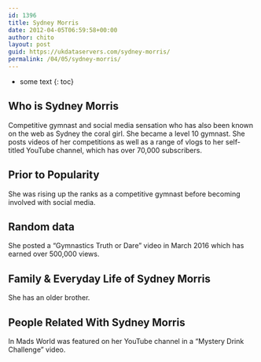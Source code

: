 ```yaml
---
id: 1396
title: Sydney Morris
date: 2012-04-05T06:59:58+00:00
author: chito
layout: post
guid: https://ukdataservers.com/sydney-morris/
permalink: /04/05/sydney-morris/
---
```


* some text
{: toc}
          
          
## Who is  Sydney Morris
                  
                  
                  
Competitive gymnast and social media sensation who has also been known on the web as Sydney the coral girl. She became a level 10 gymnast. She posts videos of her competitions as well as a range of vlogs to her self-titled YouTube channel, which has over 70,000 subscribers. 
                  
                
                
                
## Prior to Popularity 
                  
                  
                  
She was rising up the ranks as a competitive gymnast before becoming involved with social media. 
                  
                
                
                
## Random data 
                  
                  
                  
She posted a &#8220;Gymnastics Truth or Dare&#8221; video in March 2016 which has earned over 500,000 views. 
                  
                
                
                
## Family & Everyday Life of Sydney Morris
                  
                  
                  
She has an older brother.
                  
                
                
                
## People Related With  Sydney Morris
                  
                  
                  
In Mads World was featured on her YouTube channel in a &#8220;Mystery Drink Challenge&#8221; video.
                  
                
              
            
          
          
          
    
    
  
